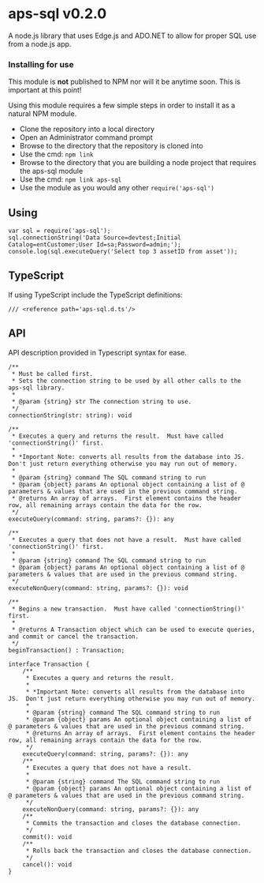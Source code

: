 aps-sql v0.2.0
=======

A node.js library that uses Edge.js and ADO.NET to allow for proper SQL use from a node.js app.

### Installing for use ###

This module is **not** published to NPM nor will it be anytime soon.  This is important at this point!

Using this module requires a few simple steps in order to install it as a natural NPM module.

- Clone the repository into a local directory
- Open an Administrator command prompt
- Browse to the directory that the repository is cloned into
- Use the cmd: `npm link`
- Browse to the directory that you are building a node project that requires the aps-sql module
- Use the cmd: `npm link aps-sql`
- Use the module as you would any other `require('aps-sql')`

## Using ##

    var sql = require('aps-sql');
    sql.connectionString('Data Source=devtest;Initial Catalog=entCustomer;User Id=sa;Password=admin;');
    console.log(sql.executeQuery('Select top 3 assetID from asset'));

## TypeScript ##

If using TypeScript include the TypeScript definitions:

    /// <reference path='aps-sql.d.ts'/>

## API ##
API description provided in Typescript syntax for ease.

    /**
     * Must be called first.
     * Sets the connection string to be used by all other calls to the aps-sql library.
     *
     * @param {string} str The connection string to use.
     */
    connectionString(str: string): void

    /**
     * Executes a query and returns the result.  Must have called 'connectionString()' first.
     * 
     * *Important Note: converts all results from the database into JS.  Don't just return everything otherwise you may run out of memory.
     *
     * @param {string} command The SQL command string to run
     * @param {object} params An optional object containing a list of @ parameters & values that are used in the previous command string.
     * @returns An array of arrays.  First element contains the header row, all remaining arrays contain the data for the row.
     */
    executeQuery(command: string, params?: {}): any

    /**
     * Executes a query that does not have a result.  Must have called 'connectionString()' first.
     *
     * @param {string} command The SQL command string to run
     * @param {object} params An optional object containing a list of @ parameters & values that are used in the previous command string.
     */
    executeNonQuery(command: string, params?: {}): void

    /**
     * Begins a new transaction.  Must have called 'connectionString()' first.
     *
     * @returns A Transaction object which can be used to execute queries, and commit or cancel the transaction.
     */
    beginTransaction() : Transaction;

    interface Transaction {
        /**
         * Executes a query and returns the result.
         * 
         * *Important Note: converts all results from the database into JS.  Don't just return everything otherwise you may run out of memory.
         *
         * @param {string} command The SQL command string to run
         * @param {object} params An optional object containing a list of @ parameters & values that are used in the previous command string.
         * @returns An array of arrays.  First element contains the header row, all remaining arrays contain the data for the row.
         */
        executeQuery(command: string, params?: {}): any 
        /**
         * Executes a query that does not have a result.
         *
         * @param {string} command The SQL command string to run
         * @param {object} params An optional object containing a list of @ parameters & values that are used in the previous command string.
         */
        executeNonQuery(command: string, params?: {}): any 
        /**
         * Commits the transaction and closes the database connection.
         */
        commit(): void
        /**
         * Rolls back the transaction and closes the database connection.
         */
        cancel(): void
    }
